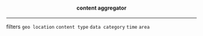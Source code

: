 <h4 align = 'center'> content aggregator </h4>
<hr>
filters
<code>geo location</code>
<code>content type</code>
<code>data category</code>
<code>time</code>
<code>area</code>
